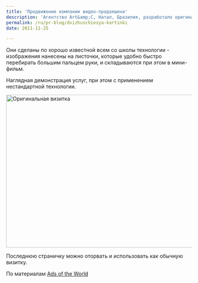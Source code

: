 ```yaml
---
title: 'Продвижение компании видео-продакшена'
description: 'Агентство Art&amp;C, Натал, Бразилия, разработало оригинальные бизнес-карточки для продвижения компании видео-продакшена. Они сделаны по хорошо известной всем со школы технологии - изображения нанесены на листочки, которые удобно быстро перебирать большим пальцем руки, и складываются при этом в мини-фильм.'
permalink: /ru/pr-blog/dvizhuschiesya-kartinki
date: 2011-11-25

---
```


Они сделаны по хорошо известной всем со школы технологии - изображения нанесены на листочки, которые удобно быстро перебирать большим пальцем руки, и складываются при этом в мини-фильм.

Наглядная демонстрация услуг, при этом с применением нестандартной технологии.

<img src="{{ site.assets }}/upload/artc.jpg" alt="Оригинальная визитка" title="Оригинальная визитка" width="580" height="414">

Последнюю страничку можно оторвать и использовать как обычную визитку.

По материалам <a href="http://www.adsoftheworld.com">Ads of the World</a>

